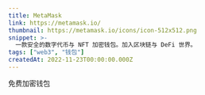 ```yaml
---
title: MetaMask
link: https://metamask.io/
thumbnail: https://metamask.io/icons/icon-512x512.png
snippet: >-
  一款安全的数字代币与 NFT 加密钱包。加入区块链与 DeFi 世界。
tags: ["web3", "钱包"]
createdAt: 2022-11-23T00:00:00.000Z
---
```

免费加密钱包